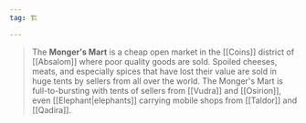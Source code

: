 ```yaml
---
tag: 🏗️

---
```

> The **Monger's Mart** is a cheap open market in the [[Coins]] district of [[Absalom]] where poor quality goods are sold. Spoiled cheeses, meats, and especially spices that have lost their value are sold in huge tents by sellers from all over the world. The Monger's Mart is full-to-bursting with tents of sellers from [[Vudra]] and [[Osirion]], even [[Elephant|elephants]] carrying mobile shops from [[Taldor]] and [[Qadira]].







